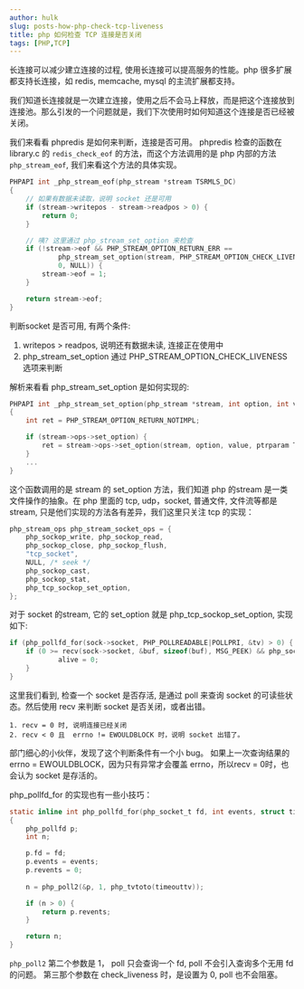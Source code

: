 ```yaml
---
author: hulk
slug: posts-how-php-check-tcp-liveness
title: php 如何检查 TCP 连接是否关闭
tags: [PHP,TCP]
---
```


长连接可以减少建立连接的过程, 使用长连接可以提高服务的性能。php 很多扩展都支持长连接，如 redis, memcache, mysql 的主流扩展都支持。

我们知道长连接就是一次建立连接，使用之后不会马上释放，而是把这个连接放到连接池。那么引发的一个问题就是，我们下次使用时如何知道这个连接是否已经被关闭。

<!--truncate-->

我们来看看 phpredis 是如何来判断，连接是否可用。 phpredis 检查的函数在 library.c 的 `redis_check_eof` 的方法，而这个方法调用的是 php 内部的方法 `php_stream_eof`, 我们来看这个方法的具体实现。

```c
PHPAPI int _php_stream_eof(php_stream *stream TSRMLS_DC)
{
	// 如果有数据未读取，说明 socket 还是可用
    if (stream->writepos - stream->readpos > 0) {
        return 0;
    }

	// 咦? 这里通过 php_stream_set_option 来检查
    if (!stream->eof && PHP_STREAM_OPTION_RETURN_ERR ==
            php_stream_set_option(stream, PHP_STREAM_OPTION_CHECK_LIVENESS,
            0, NULL)) {
        stream->eof = 1;
    }

    return stream->eof;
}
```

判断socket 是否可用, 有两个条件:

1. writepos > readpos, 说明还有数据未读, 连接正在使用中
2. php_stream_set_option 通过 PHP_STREAM_OPTION_CHECK_LIVENESS 选项来判断

解析来看看 php_stream_set_option 是如何实现的:

```c
PHPAPI int _php_stream_set_option(php_stream *stream, int option, int value, void *ptrparam TSRMLS_DC)
{
    int ret = PHP_STREAM_OPTION_RETURN_NOTIMPL;

    if (stream->ops->set_option) {
        ret = stream->ops->set_option(stream, option, value, ptrparam TSRMLS_CC);
    }
    ...
}
```
这个函数调用的是 stream 的 set_option 方法，我们知道 php 的stream 是一类文件操作的抽象。在 php 里面的 tcp, udp，socket, 普通文件, 文件流等都是 stream, 只是他们实现的方法各有差异，我们这里只关注 tcp 的实现：

```c
php_stream_ops php_stream_socket_ops = {
    php_sockop_write, php_sockop_read,
    php_sockop_close, php_sockop_flush,
    "tcp_socket",
    NULL, /* seek */
    php_sockop_cast,
    php_sockop_stat,
    php_tcp_sockop_set_option,
};
```
对于 socket 的stream, 它的 set_option 就是 php_tcp_sockop_set_option, 实现如下:

```c
if (php_pollfd_for(sock->socket, PHP_POLLREADABLE|POLLPRI, &tv) > 0) {
	if (0 >= recv(sock->socket, &buf, sizeof(buf), MSG_PEEK) && php_socket_errno() != EWOULDBLOCK) {
    		alive = 0;
	}
}
```
这里我们看到, 检查一个 socket 是否存活, 是通过 poll 来查询 socket 的可读些状态。然后使用 recv 来判断 socket 是否关闭，或者出错。

```shell
1. recv = 0 时, 说明连接已经关闭
2. recv < 0 且  errno != EWOULDBLOCK 时，说明 socket 出错了。
```

部门细心的小伙伴，发现了这个判断条件有一个小 bug。 如果上一次查询结果的 errno = EWOULDBLOCK，因为只有异常才会覆盖 errno，所以recv = 0时，也会认为 socket 是存活的。

php_pollfd_for 的实现也有一些小技巧：

```c
static inline int php_pollfd_for(php_socket_t fd, int events, struct timeval *timeouttv)
{
    php_pollfd p;
    int n;

    p.fd = fd;
    p.events = events;
    p.revents = 0;
	
    n = php_poll2(&p, 1, php_tvtoto(timeouttv));

    if (n > 0) {
        return p.revents;
    }

    return n;
}
```

`php_poll2` 第二个参数是 1， poll 只会查询一个 fd, poll 不会引入查询多个无用 fd 的问题。 第三那个参数在 check_liveness 时，是设置为 0, poll 也不会阻塞。
